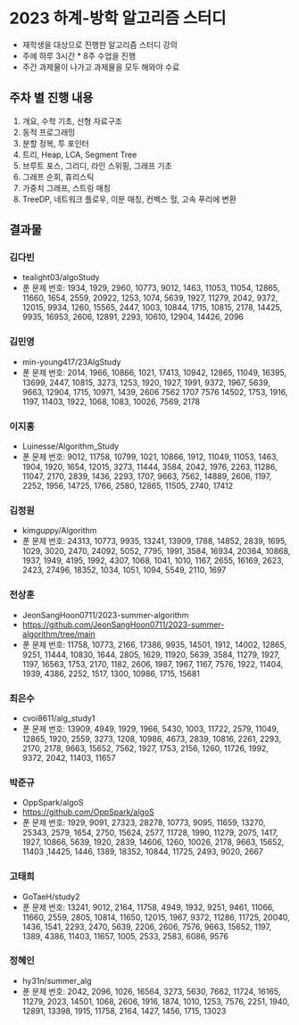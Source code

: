 # 2023 하계-방학 알고리즘 스터디

- 재학생을 대상으로 진행한 알고리즘 스터디 강의
- 주에 하루 3시간 * 8주 수업을 진행
- 주간 과제물이 나가고 과제물을 모두 해와야 수료

## 주차 별 진행 내용

1. 개요, 수학 기초, 선형 자료구조
2. 동적 프로그래밍
3. 분할 정복, 투 포인터
4. 트리, Heap, LCA, Segment Tree
5. 브루트 포스, 그리디, 라인 스위핑, 그래프 기초
6. 그래프 순회, 휴리스틱
7. 가중치 그래프, 스트링 매칭
8. TreeDP, 네트워크 플로우, 이분 매칭, 컨벡스 헐, 고속 푸리에 변환

## 결과물

### 김다빈

- tealight03/algoStudy
- 푼 문제 번호: 1934, 1929, 2960, 10773, 9012, 1463, 11053, 11054, 12865, 11660, 1654, 2559, 20922, 1253, 1074, 5639, 1927, 11279, 2042, 9372, 12015, 9934, 1260, 15565, 2447, 1003, 10844, 1715, 10815, 2178, 14425, 9935, 16953, 2606, 12891, 2293, 10610, 12904, 14426, 2096

### 김민영
- min-young417/23AlgStudy
- 푼 문제 번호: 2014, 1966, 10866, 1021, 17413, 10942, 12865, 11049, 16395, 13699, 2447, 10815, 3273, 1253, 1920, 1927, 1991, 9372, 1967, 5639, 9663, 12904, 1715, 10971, 1439, 2606 7562 1707 7576 14502, 1753, 1916, 1197, 11403, 1922, 1068, 1083, 10026, 7569, 2178

### 이지홍
- Luinesse/Algorithm_Study
- 푼 문제 번호: 9012, 11758, 10799, 1021, 10866, 1912, 11049, 11053, 1463, 1904, 1920, 1654, 12015, 3273, 11444, 3584, 2042, 1976, 2263, 11286, 11047, 2170, 2839, 1436, 2293, 1707, 9663, 7562, 14889, 2606, 1197, 2252, 1956, 14725, 1766, 2580, 12865, 11505, 2740, 17412

### 김정원
- kimguppy/Algorithm
- 푼 문제 번호: 24313, 10773, 9935, 13241, 13909, 1788, 14852, 2839, 1695, 1029, 3020, 2470, 24092, 5052, 7795, 1991, 3584, 16934, 20364, 10868, 1937, 1949, 4195, 1992, 4307, 1068, 1041, 1010, 1167, 2655, 16169, 2623, 2423, 27496, 18352, 1034, 1051, 1094, 5549, 2110, 1697

### 전상훈
- JeonSangHoon0711/2023-summer-algorithm
- https://github.com/JeonSangHoon0711/2023-summer-algorithm/tree/main
- 푼 문제 번호: 11758, 10773, 2166, 17386, 9935, 14501, 1912, 14002, 12865, 9251, 11444, 10830, 1644, 2805, 1629, 11920, 5639, 3584, 11279, 1927, 1197, 16563, 1753, 2170, 1182, 2606, 1987, 1967, 1167, 7576, 1922, 11404, 1939, 4386, 2252, 1517, 1300, 10986, 1715, 15681

### 최은수
- cvoi8611/alg_study1
- 푼 문제 번호: 13909, 4949, 1929, 1966, 5430, 1003, 11722, 2579, 11049, 12865, 1920, 2559, 3273, 1208, 10986, 4673, 2839, 10816, 2261, 2293, 2170, 2178, 9663, 15652, 7562, 1927, 1753, 2156, 1260, 11726, 1992, 9372, 2042, 11403, 11657

### 박준규
- OppSpark/algoS
- https://github.com/OppSpark/algoS
- 푼 문제 번호: 1929, 9091, 27323, 28278, 10773, 9095, 11659, 13270, 25343, 2579, 1654, 2750, 15624, 2577, 11728, 1990, 11279, 2075, 1417, 1927, 10866, 5639, 1920, 2839, 14606, 1260, 10026, 2178, 9663, 15652, 11403 ,14425, 1446, 1389, 18352, 10844, 11725, 2493, 9020, 2667

### 고태희
- GoTaeH/study2
- 푼 문제 번호: 13241, 9012, 2164, 11758, 4949, 1932, 9251, 9461, 11066, 11660, 2559, 2805, 10814, 11650, 12015, 1967, 9372, 11286, 11725, 20040, 1436, 1541, 2293, 2470, 5639, 2206, 2606, 7576, 9663, 15652, 1197, 1389, 4386, 11403, 11657, 1005, 2533, 2583, 6086, 9576

### 정혜인
- hy31n/summer_alg
- 푼 문제 번호: 2042, 2096, 1026, 16564, 3273, 5630, 7662, 11724, 16165, 11279, 2023, 14501, 1068, 2606, 1916, 1874, 1010, 1253, 7576, 2251, 1940, 12891, 13398, 1915, 11758, 2164, 1427, 1456, 1715, 13023
